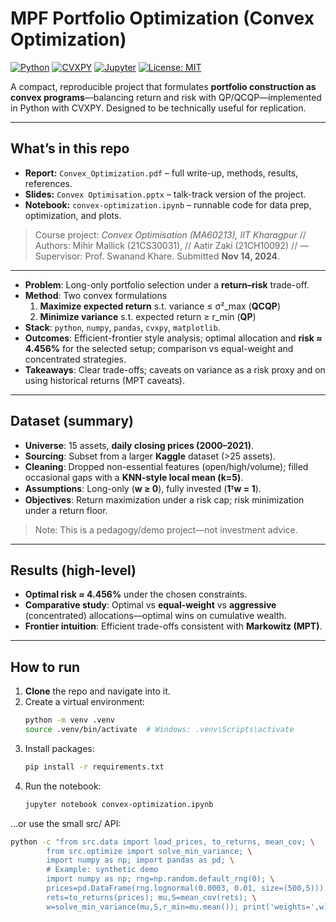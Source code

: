 # MPF Portfolio Optimization (Convex Optimization)
[![Python](https://img.shields.io/badge/python-3.10%2B-blue.svg)](https://www.python.org/)
[![CVXPY](https://img.shields.io/badge/CVXPY-1.x-orange.svg)](https://www.cvxpy.org/)
[![Jupyter](https://img.shields.io/badge/Jupyter-Notebook-lightgrey.svg)](https://jupyter.org/)
[![License: MIT](https://img.shields.io/badge/License-MIT-green.svg)](LICENSE)

A compact, reproducible project that formulates **portfolio construction as convex programs**—balancing return and risk with QP/QCQP—implemented in Python with CVXPY. Designed to be technically useful for replication.

---

## What’s in this repo
- **Report:** `Convex_Optimization.pdf` – full write-up, methods, results, references.  
- **Slides:** `Convex Optimisation.pptx` – talk-track version of the project.  
- **Notebook:** `convex-optimization.ipynb` – runnable code for data prep, optimization, and plots.

> Course project: *Convex Optimisation (MA60213), IIT Kharagpur* //
> Authors: Mihir Mallick (21CS30031), // 
  Aatir Zaki (21CH10092) //
> — Supervisor: Prof. Swanand Khare. Submitted **Nov 14, 2024**.

---

- **Problem**: Long-only portfolio selection under a **return–risk** trade-off.
- **Method**: Two convex formulations  
  1) **Maximize expected return** s.t. variance ≤ σ²_max (**QCQP**)  
  2) **Minimize variance** s.t. expected return ≥ r_min (**QP**)
- **Stack**: `python`, `numpy`, `pandas`, `cvxpy`, `matplotlib`.
- **Outcomes**: Efficient-frontier style analysis; optimal allocation and **risk ≈ 4.456%** for the selected setup; comparison vs equal-weight and concentrated strategies.
- **Takeaways**: Clear trade-offs; caveats on variance as a risk proxy and on using historical returns (MPT caveats).

---

## Dataset (summary)
- **Universe**: 15 assets, **daily closing prices (2000–2021)**.  
- **Sourcing**: Subset from a larger **Kaggle** dataset (>25 assets).  
- **Cleaning**: Dropped non-essential features (open/high/volume); filled occasional gaps with a **KNN-style local mean (k=5)**.  
- **Assumptions**: Long-only (**w ≥ 0**), fully invested (**1ᵀw = 1**).  
- **Objectives**: Return maximization under a risk cap; risk minimization under a return floor.

> Note: This is a pedagogy/demo project—not investment advice.

---

## Results (high-level)
- **Optimal risk ≈ 4.456%** under the chosen constraints.  
- **Comparative study**: Optimal vs **equal-weight** vs **aggressive** (concentrated) allocations—optimal wins on cumulative wealth.  
- **Frontier intuition**: Efficient trade-offs consistent with **Markowitz (MPT)**.

---

## How to run
1. **Clone** the repo and navigate into it.
2. Create a virtual environment:
   ```bash
   python -m venv .venv
   source .venv/bin/activate  # Windows: .venv\Scripts\activate
   ```
3. Install packages:
   ```bash
   pip install -r requirements.txt
   ```
4. Run the notebook:
   ```bash
   jupyter notebook convex-optimization.ipynb
   ```
…or use the small src/ API:
   ```bash
   python -c "from src.data import load_prices, to_returns, mean_cov; \
           from src.optimize import solve_min_variance; \
           import numpy as np; import pandas as pd; \
           # Example: synthetic demo
           import numpy as np; rng=np.random.default_rng(0); \
           prices=pd.DataFrame(rng.lognormal(0.0003, 0.01, size=(500,5))).cumprod(); \
           rets=to_returns(prices); mu,S=mean_cov(rets); \
           w=solve_min_variance(mu,S,r_min=mu.mean()); print('weights=',w)"
   ```









